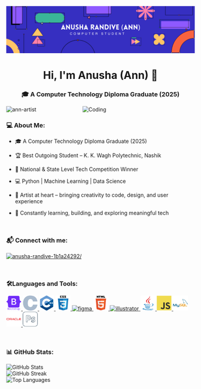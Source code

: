 <div align="center"><img src="https://raw.githubusercontent.com/ann-artist/ann-artist/main/githubbanner.png"></div>
<h1 align="center">Hi, I'm Anusha (Ann) 👋</h1>
<h3 align="center">🎓 A Computer Technology Diploma Graduate (2025)</h3>
<img align="right" alt="Coding" width="300" src="https://media.tenor.com/7LAB1WbMURAAAAAd/website.gif">

<p align="left">
  <img src="https://komarev.com/ghpvc/?username=ann-artist&label=Profile%20views&color=8F00FF&style=flat" alt="ann-artist" />
</p>

<h3 align="left">💻 About Me:</h3>

- 🎓 A Computer Technology Diploma Graduate (2025)

- 🏆 Best Outgoing Student – K. K. Wagh Polytechnic, Nashik
  
- 🏅 National & State Level Tech Competition Winner
  
- 💻 Python | Machine Learning | Data Science
  
- 🎨 Artist at heart – bringing creativity to code, design, and user experience
  
- 🌱 Constantly learning, building, and exploring meaningful tech

<br>

<h3 align="left">📬 Connect with me:</h3>
<p align="left">
<a href="https://linkedin.com/in/anusha-randive-1b1a24292/" target="blank"><img align="center" src="https://raw.githubusercontent.com/rahuldkjain/github-profile-readme-generator/master/src/images/icons/Social/linked-in-alt.svg" alt="anusha-randive-1b1a24292/" height="30" width="40" /></a>
</p>

<br>

<h3 align="left">🛠️Languages and Tools:</h3>
<p align="left"> <a href="https://getbootstrap.com" target="_blank" rel="noreferrer"> <img src="https://raw.githubusercontent.com/devicons/devicon/master/icons/bootstrap/bootstrap-plain-wordmark.svg" alt="bootstrap" width="40" height="40"/> </a> <a href="https://www.cprogramming.com/" target="_blank" rel="noreferrer"> <img src="https://raw.githubusercontent.com/devicons/devicon/master/icons/c/c-original.svg" alt="c" width="40" height="40"/> </a> <a href="https://www.w3schools.com/cpp/" target="_blank" rel="noreferrer"> <img src="https://raw.githubusercontent.com/devicons/devicon/master/icons/cplusplus/cplusplus-original.svg" alt="cplusplus" width="40" height="40"/> </a> <a href="https://www.w3schools.com/css/" target="_blank" rel="noreferrer"> <img src="https://raw.githubusercontent.com/devicons/devicon/master/icons/css3/css3-original-wordmark.svg" alt="css3" width="40" height="40"/> </a> <a href="https://www.figma.com/" target="_blank" rel="noreferrer"> <img src="https://www.vectorlogo.zone/logos/figma/figma-icon.svg" alt="figma" width="40" height="40"/> </a> <a href="https://www.w3.org/html/" target="_blank" rel="noreferrer"> <img src="https://raw.githubusercontent.com/devicons/devicon/master/icons/html5/html5-original-wordmark.svg" alt="html5" width="40" height="40"/> </a> <a href="https://www.adobe.com/in/products/illustrator.html" target="_blank" rel="noreferrer"> <img src="https://www.vectorlogo.zone/logos/adobe_illustrator/adobe_illustrator-icon.svg" alt="illustrator" width="40" height="40"/> </a> <a href="https://www.java.com" target="_blank" rel="noreferrer"> <img src="https://raw.githubusercontent.com/devicons/devicon/master/icons/java/java-original.svg" alt="java" width="40" height="40"/> </a> <a href="https://developer.mozilla.org/en-US/docs/Web/JavaScript" target="_blank" rel="noreferrer"> <img src="https://raw.githubusercontent.com/devicons/devicon/master/icons/javascript/javascript-original.svg" alt="javascript" width="40" height="40"/> </a> <a href="https://www.mysql.com/" target="_blank" rel="noreferrer"> <img src="https://raw.githubusercontent.com/devicons/devicon/master/icons/mysql/mysql-original-wordmark.svg" alt="mysql" width="40" height="40"/> </a> <a href="https://www.oracle.com/" target="_blank" rel="noreferrer"> <img src="https://raw.githubusercontent.com/devicons/devicon/master/icons/oracle/oracle-original.svg" alt="oracle" width="40" height="40"/> </a> <a href="https://www.photoshop.com/en" target="_blank" rel="noreferrer"> <img src="https://raw.githubusercontent.com/devicons/devicon/master/icons/photoshop/photoshop-line.svg" alt="photoshop" width="40" height="40"/> </a> </p>

<br>
<h3 align="left">📊 GitHub Stats:</h3>

<p align="left">
  <img src="https://github-readme-stats.vercel.app/api?username=ann-artist&show_icons=true&theme=tokyonight" alt="GitHub Stats"/>
  <br>
  <img src="https://github-readme-streak-stats.herokuapp.com?user=ann-artist&theme=tokyonight" alt="GitHub Streak"/>
  <br>
  <img src="https://github-readme-stats.vercel.app/api/top-langs/?username=ann-artist&layout=compact&theme=tokyonight" alt="Top Languages"/>
</p>
